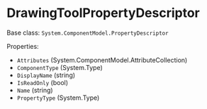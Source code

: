 # DrawingToolPropertyDescriptor

Base class: `System.ComponentModel.PropertyDescriptor`

Properties:
- `Attributes` (System.ComponentModel.AttributeCollection)
- `ComponentType` (System.Type)
- `DisplayName` (string)
- `IsReadOnly` (bool)
- `Name` (string)
- `PropertyType` (System.Type)
